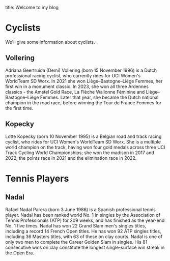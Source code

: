 title: Welcome to my blog

# Cyclists

We'll give some information about cyclists.

## Vollering

Adriana Geertruida (Demi) Vollering (born 15 November 1996) is a Dutch professional racing cyclist, who currently rides for UCI Women's WorldTeam SD Worx. In 2021 she won Liège–Bastogne–Liège Femmes, her first win in a monument classic. In 2023, she won all three Ardennes classics - the Amstel Gold Race, La Flèche Wallonne Féminine and Liège–Bastogne–Liège Femmes. Later that year, she became the Dutch national champion in the road race, before winning the Tour de France Femmes for the first time.

## Kopecky

Lotte Kopecky (born 10 November 1995) is a Belgian road and track racing cyclist, who rides for UCI Women's WorldTeam SD Worx. She is a multiple world champion on the track, having won four gold medals across three UCI Track Cycling World Championships; she won the madison in 2017 and 2022, the points race in 2021 and the elimination race in 2022.

# Tennis Players

## Nadal

Rafael Nadal Parera (born 3 June 1986) is a Spanish professional tennis player. Nadal has been ranked world No. 1 in singles by the Association of Tennis Professionals (ATP) for 209 weeks, and has finished as the year-end No. 1 five times. Nadal has won 22 Grand Slam men's singles titles, including a record 14 French Open titles. He has won 92 ATP singles titles, including 36 Masters titles, with 63 of these on clay courts. Nadal is one of only two men to complete the Career Golden Slam in singles. His 81 consecutive wins on clay constitute the longest single-surface win streak in the Open Era.
